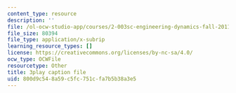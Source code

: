 ```yaml
---
content_type: resource
description: ''
file: /ol-ocw-studio-app/courses/2-003sc-engineering-dynamics-fall-2011/800d9c548a59c5fc751cfa7b5b38a3e5_wzEqF_UQkks.srt
file_size: 80394
file_type: application/x-subrip
learning_resource_types: []
license: https://creativecommons.org/licenses/by-nc-sa/4.0/
ocw_type: OCWFile
resourcetype: Other
title: 3play caption file
uid: 800d9c54-8a59-c5fc-751c-fa7b5b38a3e5
---
```

